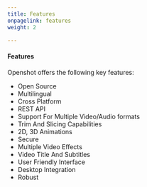 ```yaml
---
title: Features
onpagelink: features
weight: 2

---
```


#### **Features**

Openshot offers the following key features:

- Open Source
- Multilingual
- Cross Platform
- REST API
- Support For Multiple Video/Audio formats
- Trim And Slicing Capabilities
- 2D, 3D Animations
- Secure
- Multiple Video Effects
- Video Title And Subtitles
- User Friendly Interface
- Desktop Integration
- Robust
 